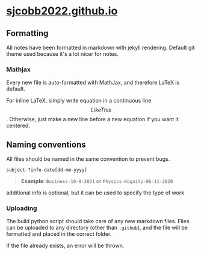 # [sjcobb2022.github.io](sjcobb2022.github.io)


## Formatting

All notes have been formatted in markdown with jekyll rendering. Default git theme used because it's a lot nicer for notes.

### Mathjax

Every new file is auto-formatted with MathJax, and therefore LaTeX is default.

For inline LaTeX, simply write equation in a continuous line $$Like This$$. Otherwise, just make a new line before a new equation if you want it centered.


## Naming conventions

All files should be named in the same convention to prevent bugs.

```subject-?info-date[dd-mm-yyyy]```


> **Example**: ```Business-10-9-2021``` or ```Physics-Kognity-06-11-2020```

additional info is optional, but it can be used to specify the type of work

### Uploading

The build python script should take care of any new markdown files. Files can be uploaded to any directory (other than ```.github```), and the file will be formatted and placed in the correct folder.

If the file already exists, an error will be thrown.